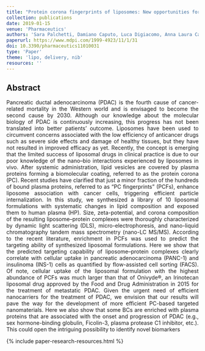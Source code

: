 ```yaml
---
title: "Protein corona fingerprints of liposomes: New opportunities for targeted drug delivery and early detection in pancreatic cancer"
collection: publications
date: 2019-01-15
venue: 'Pharmaceutics'
authors: 'Sara Palchetti, Damiano Caputo, Luca Digiacomo, Anna Laura Capriotti, Roberto Coppola, Daniela Pozzi, Giulio Caracciolo'
paperurl: https://www.mdpi.com/1999-4923/11/1/31
doi: 10.3390/pharmaceutics11010031
type: 'Paper'
theme: 'lipo, delivery, nib'
resources: ''
---
```


<h2> Abstract </h2>
<p align= "justify">
Pancreatic ductal adenocarcinoma (PDAC) is the fourth cause of cancer-related mortality in the Western world and is envisaged to become the second cause by 2030. Although our knowledge about the molecular biology of PDAC is continuously increasing, this progress has not been translated into better patients’ outcome. Liposomes have been used to circumvent concerns associated with the low efficiency of anticancer drugs such as severe side effects and damage of healthy tissues, but they have not resulted in improved efficacy as yet. Recently, the concept is emerging that the limited success of liposomal drugs in clinical practice is due to our poor knowledge of the nano–bio interactions experienced by liposomes in vivo. After systemic administration, lipid vesicles are covered by plasma proteins forming a biomolecular coating, referred to as the protein corona (PC). Recent studies have clarified that just a minor fraction of the hundreds of bound plasma proteins, referred to as “PC fingerprints” (PCFs), enhance liposome association with cancer cells, triggering efficient particle internalization. In this study, we synthesized a library of 10 liposomal formulations with systematic changes in lipid composition and exposed them to human plasma (HP). Size, zeta-potential, and corona composition of the resulting liposome–protein complexes were thoroughly characterized by dynamic light scattering (DLS), micro-electrophoresis, and nano-liquid chromatography tandem mass spectrometry (nano-LC MS/MS). According to the recent literature, enrichment in PCFs was used to predict the targeting ability of synthesized liposomal formulations. Here we show that the predicted targeting capability of liposome–protein complexes clearly correlate with cellular uptake in pancreatic adenocarcinoma (PANC-1) and insulinoma (INS-1) cells as quantified by flow-assisted cell sorting (FACS). Of note, cellular uptake of the liposomal formulation with the highest abundance of PCFs was much larger than that of Onivyde®, an Irinotecan liposomal drug approved by the Food and Drug Administration in 2015 for the treatment of metastatic PDAC. Given the urgent need of efficient nanocarriers for the treatment of PDAC, we envision that our results will pave the way for the development of more efficient PC-based targeted nanomaterials. Here we also show that some BCs are enriched with plasma proteins that are associated with the onset and progression of PDAC (e.g., sex hormone-binding globulin, Ficolin-3, plasma protease C1 inhibitor, etc.). This could open the intriguing possibility to identify novel biomarkers

{% include paper-research-resources.html %}
